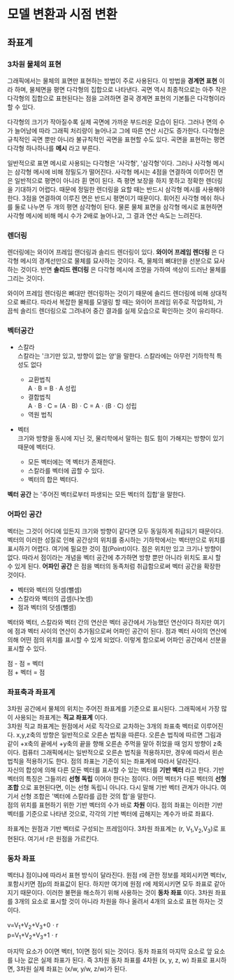 # 모델 변환과 시점 변환

## 좌표계

### 3차원 물체의 표현

그래픽에서는 물체의 표면만 표현하는 방법이 주로 사용된다. 이 방법을 **경계면 표현** 이라 하며, 물체면을 평면 다각형의 집합으로 나타낸다. 곡면 역시 최종적으로는 아주 작은 다각형의 집합으로 표현된다는 점을 고려하면 결국 경계면 표현의 기본틀은 다각형이라 할 수 있다.

다각형의 크기가 작아질수록 실제 곡면에 가까운 부드러운 모습이 된다. 그러나 면의 수가 늘어남에 따라 그래픽 처리량이 늘어나고 그에 따른 연산 시간도 증가한다. 다각형은 규칙적인 곡면 뿐만 아니라 불규칙적인 곡면을 표현할 수도 있다. 곡면을 표현하는 평면 다각형 하나하나를 **메시** 라고 부른다.

일반적으로 표면 메시로 사용되는 다각형은 '사각형', '삼각형'이다. 그러나 사각형 메시는 삼각형 메시에 비해 정밀도가 떨어진다. 사각형 메시는 4점을 연결하여 이루어진 면은 일반적으로 평면이 아니라 휜 면이 된다. 즉 평면 보장을 하지 못하고 정확한 렌더링을 기대하기 어렵다. 때문에 정밀한 렌더링을 요할 때는 반드시 삼각형 메시를 사용해야 한다. 3점을 연결하여 이루진 면은 반드시 평면이기 때문이다. 휘어진 사각형 메쉬 하나를 둘로 나누면 두 개의 평면 삼각형이 된다. 물론 물체 표면을 삼각형 메시로 표현하면 사각형 메시에 비해 메시 수가 2배로 늘어나고, 그 결과 연산 속도는 느려진다.

### 렌더링

렌더링에는 와이어 프레임 랜더링과 솔리드 렌더링이 있다. **와이어 프레임 렌더링** 은 다각형 메시의 경계선만으로 물체를 묘사하는 것이다. 즉, 물체의 뼈대만을 선분으로 묘사하는 것이다. 반면 **솔리드 렌더링** 은 다각형 메시에 조명을 가하여 색상이 드러난 물체를 그리는 것이다.   

와이어 프레임 렌더링은 뼈대만 렌더링하는 것이기 때문에 솔리드 렌더링에 비해 상대적으로 빠르다. 따라서 복잡한 물체를 모델링 할 때는 와이어 프레임 위주로 작업하되, 가끔씩 솔리드 렌더링으로 그려내어 중간 결과를 실제 모습으로 확인하는 것이 유리하다.

### 벡터공간

- 스칼라  
스칼라는 '크기만 있고, 방향이 없는 양'을 말한다. 스칼라에는 아무런 기하학적 특성도 없다
  - 교환법칙  
  AㆍB = BㆍA 성립
  - 결합법칙  
  AㆍBㆍC = (AㆍB)ㆍC = Aㆍ(BㆍC) 성립  
  - 역원 법칙

- 벡터  
크기와 방향을 동시에 지닌 것, 물리학에서 말하는 힘도 힘이 가해지는 방향이 있기 때문에 벡터다.
  - 모든 벡터에는 역 벡터가 존재한다.
  - 스칼라를 벡터에 곱할 수 있다.
  - 벡터의 합은 벡터다.

**벡터 공간** 는 '주어진 벡터로부터 파생되는 모든 벡터의 집합'을 말한다.

### 어파인 공간

벡터는 그것이 어디에 있든지 크기와 방향이 같다면 모두 동일하게 취급되기 때문이다. 벡터의 이러한 성질로 인해 공간상의 위치를 중시하는 기하학에서는 벡터만으로 위치를 표시하기 어렵다. 여기에 필요한 것이 점(Point)이다. 점은 위치만 있고 크기나 방향이 없다. 따라서 점이라는 개념을 벡터 공간에 추가하면 방향 뿐만 아니라 위치도 표시 할 수 있게 된다.
**어파인 공간** 은 점을 벡터의 동족처럼 취급함으로써 벡터 공간을 확장한 것이다.

- 벡터와 벡터의 덧셈(뺄셈)
- 스칼라와 벡터의 곱셈(나눗셈)
- 점과 벡터의 덧셈(뺄셈)

벡터와 벡터, 스칼라와 벡터 간의 연산은 벡터 공간에서 가능했던 연산이다 하지만 여기에 점과 벡터 사이의 연산이 추가됨으로써 어파인 공간이 된다. 점과 벡터 사이의 연산에 의해 어떤 점의 위치를 표시할 수 있게 되었다. 이렇게 함으로써 어파인 공간에서 선분을 표시할 수 있다.

점 - 점 = 벡터  
점 + 벡터 = 점

### 좌표축과 좌표계

3차원 공간에서 물체의 위치는 주어진 좌표계를 기준으로 표시된다. 그래픽에서 가장 많이 사용되는 좌표계는 **직교 좌표계** 이다.  
3차원 직교 좌표계는 원점에서 서로 직각으로 교차하는 3개의 좌표축 벡터로 이루어진다. x,y,z축의 방향은 일반적으로 오른손 법칙을 따른다. 오른손 법칙에 따르면 그림과 같이 +x축의 끝에서 +y축의 끝을 향해 오른손 주먹을 말아 쥐었을 때 엄지 방향이 z축이다. 컴퓨터 그래픽에서는 일반적으로 오른손 법칙을 적용하지만, 경우에 따라서 왼손 법칙을 적용하기도 한다. 점의 좌표는 기준이 되는 좌표계에 따라서 달라진다.  
자신의 합성에 의해 다른 모든 벡터를 표시할 수 있는 벡터를 **기반 벡터** 라고 한다. 기반 벡터의 특징은 그들끼리 **선형 독립** 이어야 한다는 점이다. 어떤 벡터가 다른 벡터의 **선형 조합** 으로 표현된다면, 이는 선형 독립니 아니다. 다시 말해 기반 벡터 관계가 아니다. 여기서 선형 조합은 '벡터에 스칼라를 곱한 것의 합'을 말한다.  
점의 위치를 표현하기 위한 기반 벡터의 수가 바로 **차원** 이다. 점의 좌표는 이러한 기반 벡터를 기준으로 나타낸 것으로, 각각의 기반 벡터에 곱해지는 계수가 바로 좌표다.

좌표계는 원점과 기반 벡터로 구성되는 프레임이다. 3차원 좌표계는 (r, V<sub>1</sub>,V<sub>2</sub>,V<sub>3</sub>)로 표현된다. 여기서 r은 원점을 가르킨다.

### 동차 좌표

벡터냐 점이냐에 따라서 표현 방식이 달라진다. 원점 r에 관한 정보를 제외시키면 벡터v, 포함시키면 점p의 좌표값이 된다. 하지만 여기에 원점 r에 제외시키면 모두 좌표로 같아지기 때문이다. 이러한 불편을 해소하기 위해 사용하는 것이 **동차 좌표** 이다. 3차원 좌표를 3개의 요소로 표시할 것이 아니라 차원을 하나 올려서 4개의 요소로 표현 하자는 것이다.

v=V<sub>1</sub>+V<sub>2</sub>+V<sub>3</sub>+0ㆍr  
p=V<sub>1</sub>+V<sub>2</sub>+V<sub>3</sub>+1ㆍr

마지막 요소가 0이면 벡터, 1이면 점이 되는 것이다.  동차 좌표의 마지막 요소로 앞 요소를 나눈 값은 실제 좌표가 된다. 즉 3차원 동차 좌표를 4차원 (x, y, z, w) 좌표로 표시하면, 3차원 실제 좌표는 (x/w, y/w, z/w)가 된다.
